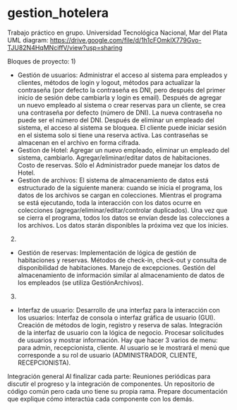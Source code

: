 # gestion_hotelera
Trabajo práctico en grupo.  Universidad Tecnológica Nacional, Mar del Plata
UML diagram: https://drive.google.com/file/d/1h1cFOmklX779Gvo-TJU82N4HqMNciffV/view?usp=sharing

Bloques de proyecto:
1)
- Gestión de usuarios: 
Administrar el acceso al sistema para empleados y clientes, métodos de login y logout, métodos para actualizar la contraseña (por defecto la contraseña es DNI, pero después del primer inicio de sesión debe cambiarla y login es email). Después de agregar un nuevo empleado al sistema o crear reservas para un cliente, se crea una contraseña por defecto (número de DNI). La nueva contraseña no puede ser el número del DNI. Después de eliminar un empleado del sistema, el acceso al sistema se bloquea. El cliente puede iniciar sesión en el sistema solo si tiene una reserva activa. Las contraseñas se almacenan en el archivo en forma cifrada.
- Gestion de Hotel:
Agregar un nuevo empleado, eliminar un empleado del sistema, cambiarlo. Agregar/eliminar/editar datos de habitaciones. Costo de reservas. Sólo el Administrador puede manejar los datos de Hotel.
- Gestion de archivos:
  El sistema de almacenamiento de datos está estructurado de la siguiente manera: cuando se inicia el programa, los datos de los archivos se cargan en colecciones. Mientras el programa se está ejecutando, toda la interacción con los datos ocurre en colecciones (agregar/eliminar/editar/controlar duplicados). Una vez que se cierra el programa, todos los datos se envían desde las colecciones a los archivos. Los datos starán disponibles la próxima vez que los inicies.
    
2)
- Gestión de reservas: 
Implementación de lógica de gestión de habitaciones y reservas.
Métodos de check-in, check-out y consulta de disponibilidad de habitaciones. Manejo de excepciones. 
Gestión del almacenamiento de información similar al almacenamiento de datos de los empleados (se utiliza GestiónArchivos).

3)
- Interfaz de usuario:
Desarrollo de una interfaz para la interacción con los usuarios:
Interfaz de consola o interfaz gráfica de usuario (GUI).
Creación de métodos de login, registro y reserva de salas.
Integración de la interfaz de usuario con la lógica de negocio.
Procesar solicitudes de usuarios y mostrar información.
Hay que hacer 3 varios de menu: para admin, recepcionista, cliente. Al usuario se le mostrará el menú que corresponde a su rol de usuario (ADMINISTRADOR, CLIENTE, RECEPCIONISTA). 

Integración general
Al finalizar cada parte:
Reuniones periódicas para discutir el progreso y la integración de componentes.
Un repositorio de código común pero cada uno tiene su propia rama.
Prepare documentación que explique cómo interactúa cada componente con los demás.

